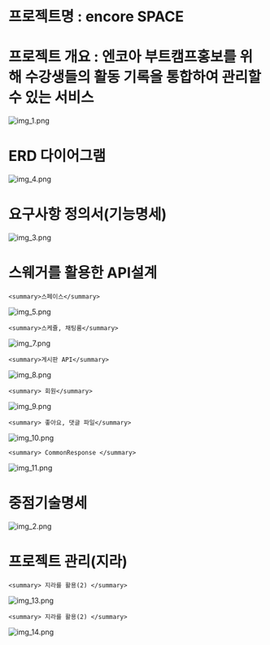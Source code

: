 
# 프로젝트명 : encore SPACE 

# 프로젝트 개요 : 엔코아 부트캠프홍보를 위해 수강생들의 활동 기록을 통합하여 관리할 수 있는 서비스
![img_1.png](docs/Common/img/img_1.png)

# ERD 다이어그램
![img_4.png](docs/Common/img/img_4.png)


# 요구사항 정의서(기능명세)
![img_3.png](docs/Common/img/img_3.png)

# 스웨거를 활용한 API설계

    <summary>스페이스</summary>
![img_5.png](docs/Common/img/img_5.png)




    <summary>스케쥴, 채팅룸</summary>

![img_7.png](docs/Common/img/img_7.png)


    <summary>게시판 API</summary>

![img_8.png](docs/Common/img/img_8.png)



    <summary> 회원</summary>

![img_9.png](docs/Common/img/img_9.png)



    <summary> 좋아요, 댓글 파일</summary>

![img_10.png](docs/Common/img/img_10.png)



    <summary> CommonResponse </summary>
![img_11.png](docs/Common/img/img_11.png)



# 중점기술명세
![img_2.png](docs/Common/img/img_2.png)


# 프로젝트 관리(지라)

    <summary> 지라를 활용(2) </summary>

![img_13.png](docs/Common/img/img_13.png)

    <summary> 지라를 활용(2) </summary>

![img_14.png](docs/Common/img/img_14.png)
